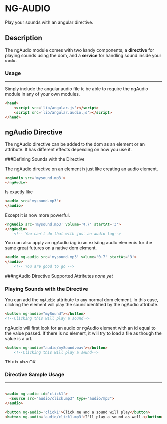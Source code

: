 NG-AUDIO
===

Play your sounds with an angular directive.

Description
---
The ngAudio module comes with two handy components, a **directive** for playing sounds using the dom, and a **service** for handling sound inside your code.

### Usage
-----

Simply include the angular.audio file to be able to require the ngAudio module in any of your own modules.

```html
<head>
	<script src='lib/angular.js'></script>
	<script src='lib/angular.audio.js'></script>
</head>
```

ngAudio Directive
-----
The ngAudio directive can be added to the dom as an element or an attribute. It has different effects depending on how you use it.

###Defining Sounds with the Directive

The ngAudio directive on an element is just like creating an audio element.

```html
<ngAudio src='mysound.mp3'>
</ngAudio>
```

Is exactly like

```html
<audio src='mysound.mp3'>
</audio>
```

Except it is now more powerful.

```html
<ngAudio src='mysound.mp3' volume='0.7' startAt='3'>
</ngAudio>
	<!-- You can't do that with just an audio tag-->
```

You can also apply an ngAudio tag to an existing audio elements for the same great futures on a native dom element.

```html
<audio ng-audio src='mysound.mp3' volume='0.7' startAt='3'>
</audio>
	<!-- You are good to go -->
```

###ngAudio Directive Supported Attributes
*none yet*

### Playing Sounds with the Directive

You can add the `ngAudio` attribute to any normal dom element. In this case, clicking the element will play the sound identified by the ngAudio attribute.

```html
<button ng-audio="mySound"></button>
<!--Clicking this will play a sound-->
```

ngAudio will first look for an audio or ngAudio element with an id equal to the value passed. If there is no element, it will try to load a file as though the value is a url.

```html
<button ng-audio="audio/mySound.wav"></button>
	<!--Clicking this will play a sound-->
```

This is also OK.
### Directive Sample Usage
-----

```html

<audio ng-audio id='click1'>
  <source src="audio/click.mp3" type="audio/mp3">
</audio>

<button ng-audio='click1'>Click me and a sound will play</button>
<button ng-audio='audio/click1.mp3'>I'll play a sound as well.</button>
```